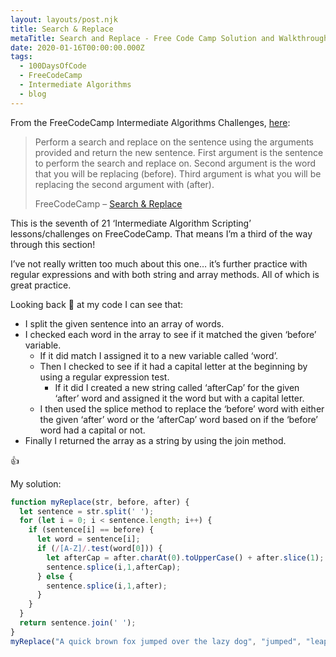 ```yaml
---
layout: layouts/post.njk
title: Search & Replace
metaTitle: Search and Replace - Free Code Camp Solution and Walkthrough
date: 2020-01-16T00:00:00.000Z
tags:
  - 100DaysOfCode
  - FreeCodeCamp
  - Intermediate Algorithms
  - blog
---
```

From the FreeCodeCamp Intermediate Algorithms Challenges,
[here](https://www.freecodecamp.org/learn/javascript-algorithms-and-data-structures/intermediate-algorithm-scripting/search-and-replace):

> Perform a search and replace on the sentence using the arguments
> provided and return the new sentence. First argument is the sentence
> to perform the search and replace on. Second argument is the word that
> you will be replacing (before). Third argument is what you will be
> replacing the second argument with (after).
> 
> FreeCodeCamp – [Search &
 Replace](https://www.freecodecamp.org/learn/javascript-algorithms-and-data-structures/intermediate-algorithm-scripting/search-and-replace)

This is the seventh of 21 ‘Intermediate Algorithm Scripting’
lessons/challenges on FreeCodeCamp. That means I’m a third of the way
through this section\!

I’ve not really written too much about this one… it’s further practice
with regular expressions and with both string and array methods. All of
which is great practice.

Looking back 👀 at my code I can see that:

  - I split the given sentence into an array of words.
  - I checked each word in the array to see if it matched the given
    ‘before’ variable.
      - If it did match I assigned it to a new variable called ‘word’.
      - Then I checked to see if it had a capital letter at the
        beginning by using a regular expression test.
          - If it did I created a new string called ‘afterCap’ for the
            given ‘after’ word and assigned it the word but with a
            capital letter.
      - I then used the splice method to replace the ‘before’ word with
        either the given ‘after’ word or the ‘afterCap’ word based on if
        the ‘before’ word had a capital or not.
  - Finally I returned the array as a string by using the join method.

👍

My solution:

```javascript
function myReplace(str, before, after) {
  let sentence = str.split(' ');
  for (let i = 0; i < sentence.length; i++) {
    if (sentence[i] == before) {
      let word = sentence[i];
      if (/[A-Z]/.test(word[0])) {
        let afterCap = after.charAt(0).toUpperCase() + after.slice(1);
        sentence.splice(i,1,afterCap);
      } else {
        sentence.splice(i,1,after);
      }
    }
  }
  return sentence.join(' ');
}
myReplace("A quick brown fox jumped over the lazy dog", "jumped", "leaped");
```